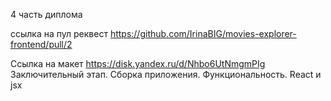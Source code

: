 4 часть диплома

ссылка на пул реквест
https://github.com/IrinaBIG/movies-explorer-frontend/pull/2

Ссылка на макет
https://disk.yandex.ru/d/Nhbo6UtNmgmPIg
Заключительный этап.
Cборка приложения. Функциональность. React и jsx

